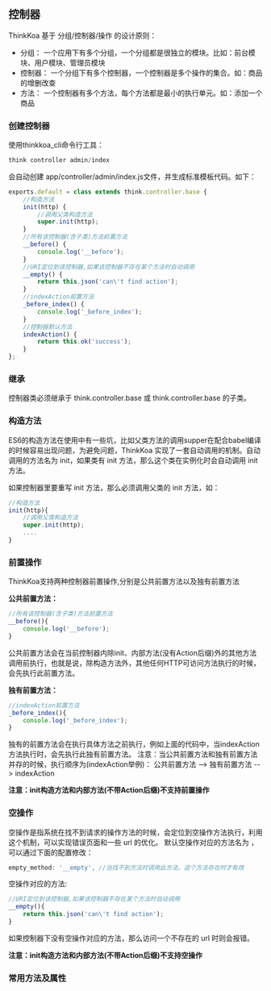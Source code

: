 ## 控制器

ThinkKoa 基于 分组/控制器/操作 的设计原则：

* 分组： 一个应用下有多个分组，一个分组都是很独立的模块。比如：前台模块、用户模块、管理员模块
* 控制器： 一个分组下有多个控制器，一个控制器是多个操作的集合。如：商品的增删改查
* 方法： 一个控制器有多个方法，每个方法都是最小的执行单元。如：添加一个商品

### 创建控制器

使用thinkkoa_cli命令行工具：

```js
think controller admin/index
```

会自动创建 app/controller/admin/index.js文件，并生成标准模板代码。如下：

```js
exports.default = class extends think.controller.base {
    //构造方法
    init(http) {
        //调用父类构造方法
        super.init(http);
    }
    //所有该控制器(含子类)方法前置方法
    __before() {
        console.log('__before');
    }
    //URI定位到该控制器,如果该控制器不存在某个方法时自动调用
    __empty() {
        return this.json('can\'t find action');
    }
    //indexAction前置方法
    _before_index() {
        console.log('_before_index');
    }
    //控制器默认方法
    indexAction() {
        return this.ok('success');
    }
};
```

### 继承

控制器类必须继承于 think.controller.base 或 think.controller.base 的子类。

### 构造方法

ES6的构造方法在使用中有一些坑，比如父类方法的调用supper在配合babel编译的时候容易出现问题，为避免问题，ThinkKoa 实现了一套自动调用的机制。自动调用的方法名为 init，如果类有 init 方法，那么这个类在实例化时会自动调用 init 方法。

如果控制器里要重写 init 方法，那么必须调用父类的 init 方法，如：

```js
//构造方法
init(http){
    //调用父类构造方法
    super.init(http);
    ....
}
```

### 前置操作

ThinkKoa支持两种控制器前置操作,分别是公共前置方法以及独有前置方法

**公共前置方法：**

```js
//所有该控制器(含子类)方法前置方法
__before(){
    console.log('__before');
}
```

公共前置方法会在当前控制器内除init、内部方法(没有Action后缀)外的其他方法调用前执行，也就是说，除构造方法外，其他任何HTTP可访问方法执行的时候，会先执行此前置方法。

**独有前置方法：**

```js
//indexAction前置方法
_before_index(){
    console.log('_before_index');
}
```

独有的前置方法会在执行具体方法之前执行，例如上面的代码中，当indexAction方法执行时，会先执行此独有前置方法。
注意：当公共前置方法和独有前置方法并存的时候，执行顺序为(indexAction举例)： 公共前置方法 --> 独有前置方法 --> indexAction

**注意：init构造方法和内部方法(不带Action后缀)不支持前置操作**

### 空操作

空操作是指系统在找不到请求的操作方法的时候，会定位到空操作方法执行，利用这个机制，可以实现错误页面和一些 url 的优化。
默认空操作对应的方法名为 ，可以通过下面的配置修改：

```js
empty_method: '__empty', //当找不到方法时调用此方法，这个方法存在时才有效
```

空操作对应的方法:

```js
//URI定位到该控制器,如果该控制器不存在某个方法时自动调用
__empty(){
    return this.json('can\'t find action');
}
```

如果控制器下没有空操作对应的方法，那么访问一个不存在的 url 时则会报错。

**注意：init构造方法和内部方法(不带Action后缀)不支持空操作**

### 常用方法及属性

